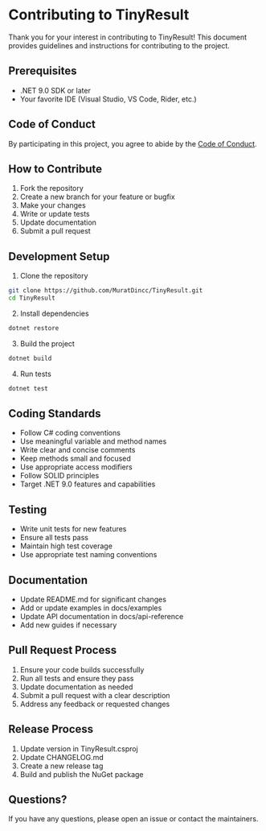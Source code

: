 # Contributing to TinyResult

Thank you for your interest in contributing to TinyResult! This document provides guidelines and instructions for contributing to the project.

## Prerequisites

- .NET 9.0 SDK or later
- Your favorite IDE (Visual Studio, VS Code, Rider, etc.)

## Code of Conduct

By participating in this project, you agree to abide by the [Code of Conduct](CODE_OF_CONDUCT.md).

## How to Contribute

1. Fork the repository
2. Create a new branch for your feature or bugfix
3. Make your changes
4. Write or update tests
5. Update documentation
6. Submit a pull request

## Development Setup

1. Clone the repository
```bash
git clone https://github.com/MuratDincc/TinyResult.git
cd TinyResult
```

2. Install dependencies
```bash
dotnet restore
```

3. Build the project
```bash
dotnet build
```

4. Run tests
```bash
dotnet test
```

## Coding Standards

- Follow C# coding conventions
- Use meaningful variable and method names
- Write clear and concise comments
- Keep methods small and focused
- Use appropriate access modifiers
- Follow SOLID principles
- Target .NET 9.0 features and capabilities

## Testing

- Write unit tests for new features
- Ensure all tests pass
- Maintain high test coverage
- Use appropriate test naming conventions

## Documentation

- Update README.md for significant changes
- Add or update examples in docs/examples
- Update API documentation in docs/api-reference
- Add new guides if necessary

## Pull Request Process

1. Ensure your code builds successfully
2. Run all tests and ensure they pass
3. Update documentation as needed
4. Submit a pull request with a clear description
5. Address any feedback or requested changes

## Release Process

1. Update version in TinyResult.csproj
2. Update CHANGELOG.md
3. Create a new release tag
4. Build and publish the NuGet package

## Questions?

If you have any questions, please open an issue or contact the maintainers. 